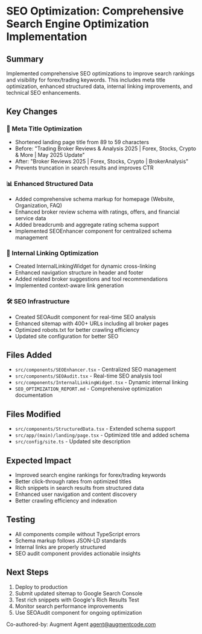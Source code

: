 # SEO Optimization: Comprehensive Search Engine Optimization Implementation

## Summary
Implemented comprehensive SEO optimizations to improve search rankings and visibility for forex/trading keywords. This includes meta title optimization, enhanced structured data, internal linking improvements, and technical SEO enhancements.

## Key Changes

### 🎯 Meta Title Optimization
- Shortened landing page title from 89 to 59 characters
- Before: "Trading Broker Reviews & Analysis 2025 | Forex, Stocks, Crypto & More | May 2025 Update"
- After: "Broker Reviews 2025 | Forex, Stocks, Crypto | BrokerAnalysis"
- Prevents truncation in search results and improves CTR

### 📊 Enhanced Structured Data
- Added comprehensive schema markup for homepage (Website, Organization, FAQ)
- Enhanced broker review schema with ratings, offers, and financial service data
- Added breadcrumb and aggregate rating schema support
- Implemented SEOEnhancer component for centralized schema management

### 🔗 Internal Linking Optimization
- Created InternalLinkingWidget for dynamic cross-linking
- Enhanced navigation structure in header and footer
- Added related broker suggestions and tool recommendations
- Implemented context-aware link generation

### 🛠️ SEO Infrastructure
- Created SEOAudit component for real-time SEO analysis
- Enhanced sitemap with 400+ URLs including all broker pages
- Optimized robots.txt for better crawling efficiency
- Updated site configuration for better SEO

## Files Added
- `src/components/SEOEnhancer.tsx` - Centralized SEO management
- `src/components/SEOAudit.tsx` - Real-time SEO analysis tool
- `src/components/InternalLinkingWidget.tsx` - Dynamic internal linking
- `SEO_OPTIMIZATION_REPORT.md` - Comprehensive optimization documentation

## Files Modified
- `src/components/StructuredData.tsx` - Extended schema support
- `src/app/(main)/landing/page.tsx` - Optimized title and added schema
- `src/config/site.ts` - Updated site description

## Expected Impact
- Improved search engine rankings for forex/trading keywords
- Better click-through rates from optimized titles
- Rich snippets in search results from structured data
- Enhanced user navigation and content discovery
- Better crawling efficiency and indexation

## Testing
- All components compile without TypeScript errors
- Schema markup follows JSON-LD standards
- Internal links are properly structured
- SEO audit component provides actionable insights

## Next Steps
1. Deploy to production
2. Submit updated sitemap to Google Search Console
3. Test rich snippets with Google's Rich Results Test
4. Monitor search performance improvements
5. Use SEOAudit component for ongoing optimization

Co-authored-by: Augment Agent <agent@augmentcode.com>
